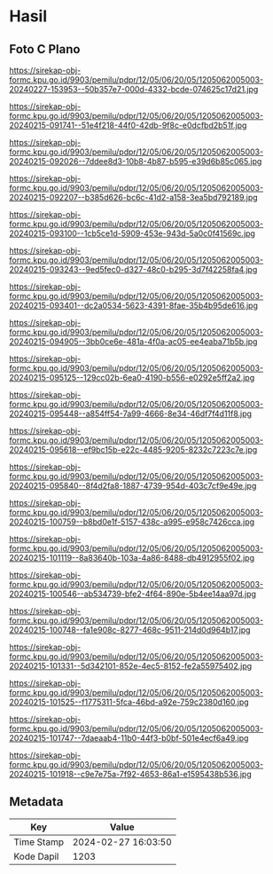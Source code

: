 # Hasil

## Foto C Plano

https://sirekap-obj-formc.kpu.go.id/9903/pemilu/pdpr/12/05/06/20/05/1205062005003-20240227-153953--50b357e7-000d-4332-bcde-074625c17d21.jpg

https://sirekap-obj-formc.kpu.go.id/9903/pemilu/pdpr/12/05/06/20/05/1205062005003-20240215-091741--51e4f218-44f0-42db-9f8c-e0dcfbd2b51f.jpg

https://sirekap-obj-formc.kpu.go.id/9903/pemilu/pdpr/12/05/06/20/05/1205062005003-20240215-092026--7ddee8d3-10b8-4b87-b595-e39d6b85c065.jpg

https://sirekap-obj-formc.kpu.go.id/9903/pemilu/pdpr/12/05/06/20/05/1205062005003-20240215-092207--b385d626-bc6c-41d2-a158-3ea5bd792189.jpg

https://sirekap-obj-formc.kpu.go.id/9903/pemilu/pdpr/12/05/06/20/05/1205062005003-20240215-093100--1cb5ce1d-5909-453e-943d-5a0c0f41569c.jpg

https://sirekap-obj-formc.kpu.go.id/9903/pemilu/pdpr/12/05/06/20/05/1205062005003-20240215-093243--9ed5fec0-d327-48c0-b295-3d7f42258fa4.jpg

https://sirekap-obj-formc.kpu.go.id/9903/pemilu/pdpr/12/05/06/20/05/1205062005003-20240215-093401--dc2a0534-5623-4391-8fae-35b4b95de616.jpg

https://sirekap-obj-formc.kpu.go.id/9903/pemilu/pdpr/12/05/06/20/05/1205062005003-20240215-094905--3bb0ce6e-481a-4f0a-ac05-ee4eaba71b5b.jpg

https://sirekap-obj-formc.kpu.go.id/9903/pemilu/pdpr/12/05/06/20/05/1205062005003-20240215-095125--129cc02b-6ea0-4190-b556-e0292e5ff2a2.jpg

https://sirekap-obj-formc.kpu.go.id/9903/pemilu/pdpr/12/05/06/20/05/1205062005003-20240215-095448--a854ff54-7a99-4666-8e34-46df7f4d11f8.jpg

https://sirekap-obj-formc.kpu.go.id/9903/pemilu/pdpr/12/05/06/20/05/1205062005003-20240215-095618--ef9bc15b-e22c-4485-9205-8232c7223c7e.jpg

https://sirekap-obj-formc.kpu.go.id/9903/pemilu/pdpr/12/05/06/20/05/1205062005003-20240215-095840--8f4d2fa8-1887-4739-954d-403c7cf9e49e.jpg

https://sirekap-obj-formc.kpu.go.id/9903/pemilu/pdpr/12/05/06/20/05/1205062005003-20240215-100759--b8bd0e1f-5157-438c-a995-e958c7426cca.jpg

https://sirekap-obj-formc.kpu.go.id/9903/pemilu/pdpr/12/05/06/20/05/1205062005003-20240215-101119--8a83640b-103a-4a86-8488-db4912955f02.jpg

https://sirekap-obj-formc.kpu.go.id/9903/pemilu/pdpr/12/05/06/20/05/1205062005003-20240215-100546--ab534739-bfe2-4f64-890e-5b4ee14aa97d.jpg

https://sirekap-obj-formc.kpu.go.id/9903/pemilu/pdpr/12/05/06/20/05/1205062005003-20240215-100748--fa1e908c-8277-468c-9511-214d0d964b17.jpg

https://sirekap-obj-formc.kpu.go.id/9903/pemilu/pdpr/12/05/06/20/05/1205062005003-20240215-101331--5d342101-852e-4ec5-8152-fe2a55975402.jpg

https://sirekap-obj-formc.kpu.go.id/9903/pemilu/pdpr/12/05/06/20/05/1205062005003-20240215-101525--f1775311-5fca-46bd-a92e-759c2380d160.jpg

https://sirekap-obj-formc.kpu.go.id/9903/pemilu/pdpr/12/05/06/20/05/1205062005003-20240215-101747--7daeaab4-11b0-44f3-b0bf-501e4ecf6a49.jpg

https://sirekap-obj-formc.kpu.go.id/9903/pemilu/pdpr/12/05/06/20/05/1205062005003-20240215-101918--c9e7e75a-7f92-4653-86a1-e1595438b536.jpg


## Metadata

| Key        | Value               |
| ---------- | ------------------- |
| Time Stamp | 2024-02-27 16:03:50 |
| Kode Dapil | 1203                |



